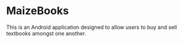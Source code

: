 MaizeBooks
==========

This is an Android application designed to allow users to buy and sell textbooks amongst one another. 
